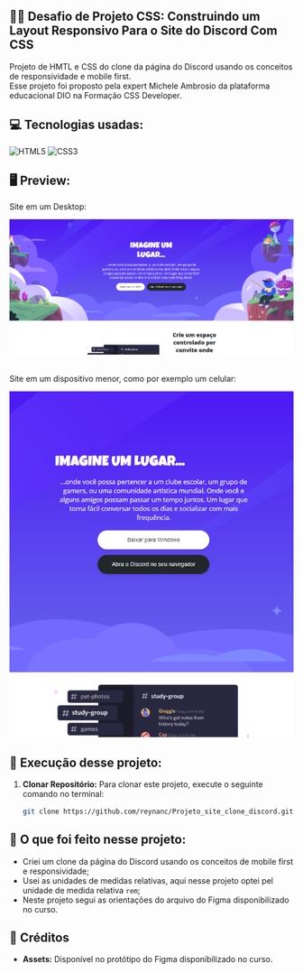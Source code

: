 ## 👨‍💻 Desafio de Projeto CSS: Construindo um Layout Responsivo Para o Site do Discord Com CSS
Projeto de HMTL e CSS do clone da página do Discord usando os conceitos de responsividade e mobile first.<br>
Esse projeto foi proposto pela expert Michele Ambrosio da plataforma educacional DIO na Formação CSS Developer.

## 💻 Tecnologias usadas:
<div style="display: inline_block">
  <img alt="HTML5" src="https://img.shields.io/badge/HTML5-E34F26?style=for-the-badge&logo=html5&logoColor=white">
  <img alt="CSS3" src="https://img.shields.io/badge/CSS3-1572B6?style=for-the-badge&logo=css3&logoColor=white">
</div>

## 🖥 Preview:

Site em um Desktop:
<div>
  <img src="assets/imgs/imagem_projeto.png" alt="Site do Discord em um Desktop">
</div>

<br>

Site em um dispositivo menor, como por exemplo um celular:
<div>
  <img src="assets/imgs/imagem_projeto2.png" alt="Site do Discord em um dispositivo menor, como por exemplo um celular">
</div>


## 🚀 Execução desse projeto:
1. **Clonar Repositório:** Para clonar este projeto, execute o seguinte comando no terminal:
   ```bash
   git clone https://github.com/reynanc/Projeto_site_clone_discord.git

## 🤔 O que foi feito nesse projeto:
- Criei um clone da página do Discord usando os conceitos de mobile first e responsividade;
- Usei as unidades de medidas relativas, aqui nesse projeto optei pel unidade de medida relativa `rem`;
- Neste projeto segui as orientações do arquivo do Figma disponibilizado no curso.

## 📌 Créditos
- **Assets:** Disponível no protótipo do Figma disponibilizado no curso.